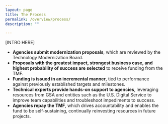 ```yaml
---
layout: page
title: The Process
permalink: /overview/process/
description: ""

---
```


[INTRO HERE]

- **Agencies submit modernization proposals**, which are reviewed by the Technology Modernization Board.
- **Proposals with the greatest impact, strongest business case, and highest probability of success are selected** to receive funding from the TMF.
- **Funding is issued in an incremental manner**, tied to performance against previously established targets and milestones.
- **Technical experts provide hands-on support to agencies**, leveraging resources from GSA and entities such as the U.S. Digital Service to improve team capabilities and troubleshoot impediments to success.
- **Agencies repay the TMF**, which drives accountability and enables the fund to be self-sustaining, continually reinvesting resources in future projects.
